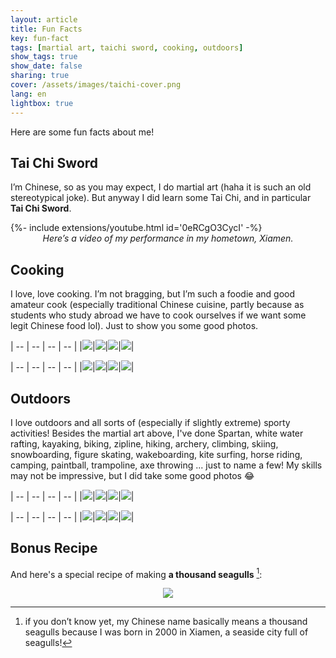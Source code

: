 ```yaml
---
layout: article
title: Fun Facts
key: fun-fact 
tags: [martial art, taichi sword, cooking, outdoors]
show_tags: true
show_date: false
sharing: true
cover: /assets/images/taichi-cover.png
lang: en
lightbox: true
---
```


Here are some fun facts about me!

<!--more-->

## Tai Chi Sword

I’m Chinese, so as you may expect, I do martial art (haha it is such an old stereotypical joke). But anyway I did learn some Tai Chi, and in particular **Tai Chi Sword**. 

<div>{%- include extensions/youtube.html id='0eRCgO3CycI' -%}</div>
<center><i>Here’s a video of my performance in my hometown, Xiamen.</i></center>

## Cooking

I love, love cooking. I’m not bragging, but I’m such a foodie and good amateur cook (especially traditional Chinese cuisine, partly because as students who study abroad we have to cook ourselves if we want some legit Chinese food lol). Just to show you some good photos.

| -- | -- | -- | -- |
|![](/assets/images/food-1.jpg)|![](/assets/images/food-2.jpg)|![](/assets/images/food-3.jpg)|![](/assets/images/food-4.jpg)|

| -- | -- | -- | -- |
|![](/assets/images/food-5.jpg)|![](/assets/images/food-6.jpg)|![](/assets/images/food-7.jpg)|![](/assets/images/food-8.jpg)|

## Outdoors
I love outdoors and all sorts of (especially if slightly extreme) sporty activities! Besides the martial art above, I've done Spartan, white water rafting, kayaking, biking, zipline, hiking, archery, climbing, skiing, snowboarding, figure skating, wakeboarding, kite surfing, horse riding, camping, paintball, trampoline, axe throwing ... just to name a few! My skills may not be impressive, but I did take some good photos :joy:

| -- | -- | -- | -- |
|![](/assets/images/sport-1.jpg)|![](/assets/images/sport-14.jpg)|![](/assets/images/sport-13.jpg)|![](/assets/images/sport-4.jpg)|

| -- | -- | -- | -- |
|![](/assets/images/sport-5.jpg)|![](/assets/images/sport-6.jpg)|![](/assets/images/sport-12.jpg)|![](/assets/images/sport-11.jpg)|

## Bonus Recipe

And here's a special recipe of making **a thousand seagulls** [^1]: 
<center>
  <img class="image image--xl" src="/assets/images/recipe-me-en.jpg">
</center>

[^1]: if you don’t know yet, my Chinese name basically means a thousand seagulls because I was born in 2000 in Xiamen, a seaside city full of seagulls!